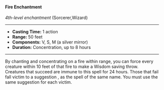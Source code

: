 #### Fire Enchantment
*4th-level enchantment* (Sorcerer,Wizard)
___
- **Casting Time:** 1 action
- **Range:** 50 feet
- **Components:** V, S, M (a silver mirror)
- **Duration:** Concentration, up to 8 hours
---
By chanting and concentrating on a fire within
range, you can force every creature within 10 feet of
that fire to make a Wisdom saving throw. Creatures
that succeed are immune to this spell for 24 hours.
Those that fail fall victim to a suggestion , as the
spell of the same name. You must use the same
suggestion for each victim.
